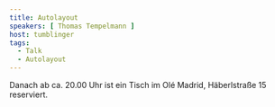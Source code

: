 ```yaml
--- 
title: Autolayout
speakers: [ Thomas Tempelmann ]
host: tumblinger
tags:
  - Talk
  - Autolayout
---
```


Danach ab ca. 20.00 Uhr ist ein Tisch im Olé Madrid, Häberlstraße 15 reserviert.
